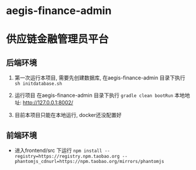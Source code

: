 # aegis-finance-admin
# 供应链金融管理员平台

## 后端环境

1. 第一次运行本项目, 需要先创建数据库, 在aegis-finance-admin 目录下执行 ``` sh initdatabase.sh ```

2. 运行项目 在aegis-finance-admin 目录下执行 ``` gradle clean bootRun ``` 本地地址: http://127.0.0.1:8002/

3. 目前本项目只能在本地运行, docker还没配置好


## 前端环境


- 进入frontend/src 下运行 ``` npm install --registry=https://registry.npm.taobao.org --phantomjs_cdnurl=https://npm.taobao.org/mirrors/phantomjs ```